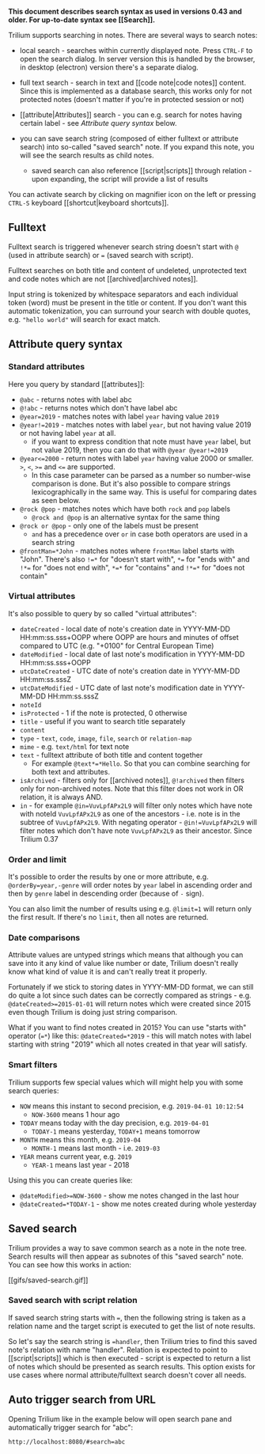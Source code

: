 **This document describes search syntax as used in versions 0.43 and older. For up-to-date syntax see [[Search]].**

Trilium supports searching in notes. There are several ways to search notes:

* local search - searches within currently displayed note. Press `CTRL-F` to open the search dialog. In server version this is handled by the browser, in desktop (electron) version there's a separate dialog.

* full text search - search in text and [[code note|code notes]] content. Since this is implemented as a database search, this works only for not protected notes (doesn't matter if you're in protected session or not)

* [[attribute|Attributes]] search - you can e.g. search for notes having certain label - see *Attribute query syntax* below.

* you can save search string (composed of either fulltext or attribute search) into so-called "saved search" note. If you expand this note, you will see the search results as child notes.
  * saved search can also reference [[script|scripts]] through relation - upon expanding, the script will provide a list of results

You can activate search by clicking on magnifier icon on the left or pressing `CTRL-S` keyboard [[shortcut|keyboard shortcuts]].

## Fulltext

Fulltext search is triggered whenever search string doesn't start with `@` (used in attribute search) or `=` (saved search with script). 

Fulltext searches on both title and content of undeleted, unprotected text and code notes which are not [[archived|archived notes]].

Input string is tokenized by whitespace separators and each individual token (word) must be present in the title or content. If you don't want this automatic tokenization, you can surround your search with double quotes, e.g. `"hello world"` will search for exact match.

## Attribute query syntax

### Standard attributes

Here you query by standard [[attributes]]:

* `@abc` - returns notes with label abc
* `@!abc` - returns notes which don't have label abc
* `@year=2019` - matches notes with label `year` having value `2019`
* `@year!=2019` - matches notes with label `year`, but not having value 2019 or not having label `year` at all.
  * if you want to express condition that note must have `year` label, but not value 2019, then you can do that with `@year @year!=2019`
* `@year<=2000` - return notes with label `year` having value 2000 or smaller. `>`, `<`, `>=` and `<=` are supported.
  * In this case parameter can be parsed as a number so number-wise comparison is done. But it's also possible to compare strings lexicographically in the same way. This is useful for comparing dates as seen below.
* `@rock @pop` - matches notes which have both `rock` and `pop` labels
  * `@rock and @pop` is an alternative syntax for the same thing
* `@rock or @pop` - only one of the labels must be present
  * `and` has a precedence over `or` in case both operators are used in a search string
* `@frontMan=*John` - matches notes where `frontMan` label starts with "John". There's also `!=*` for "doesn't start with", `*=` for "ends with" and `!*=` for "does not end with", `*=*` for "contains" and `!*=*` for "does not contain"

### Virtual attributes

It's also possible to query by so called "virtual attributes":

* `dateCreated` - local date of note's creation date in YYYY-MM-DD HH:mm:ss.sss+OOPP where OOPP are hours and minutes of offset compared to UTC (e.g. "+0100" for Central European Time)
* `dateModified` - local date of last note's modification in YYYY-MM-DD HH:mm:ss.sss+OOPP
* `utcDateCreated` - UTC date of note's creation date in YYYY-MM-DD HH:mm:ss.sssZ
* `utcDateModified` - UTC date of last note's modification date in YYYY-MM-DD HH:mm:ss.sssZ
* `noteId`
* `isProtected` - 1 if the note is protected, 0 otherwise
* `title` - useful if you want to search title separately
* `content`
* `type` - `text`, `code`, `image`, `file`, `search` or `relation-map`
* `mime` - e.g. `text/html` for text note
* `text` - fulltext attribute of both title and content together
  * For example `@text*=*Hello`. So that you can combine searching for both text and attributes.
* `isArchived` - filters only for [[archived notes]], `@!archived` then filters only for non-archived notes. Note that this filter does not work in OR relation, it is always AND.
* `in` - for example `@in=VuvLpfAPx2L9` will filter only notes which have note with noteId `VuvLpfAPx2L9` as one of the ancestors - i.e. note is in the subtree of `VuvLpfAPx2L9`. With negating operator - `@in!=VuvLpfAPx2L9` will filter notes which don't have note `VuvLpfAPx2L9` as their ancestor. Since Trilium 0.37

### Order and limit

It's possible to order the results by one or more attribute, e.g. `@orderBy=year,-genre` will order notes by `year` label in ascending order and then by `genre` label in descending order (because of `-` sign).

You can also limit the number of results using e.g. `@limit=1` will return only the first result. If there's no `limit`, then all notes are returned.

### Date comparisons

Attribute values are untyped strings which means that although you can save into it any kind of value like number or date, Trilium doesn't really know what kind of value it is and can't really treat it properly.

Fortunately if we stick to storing dates in YYYY-MM-DD format, we can still do quite a lot since such dates can be correctly compared as strings - e.g. `@dateCreated>=2015-01-01` will return notes which were created since 2015 even though Trilium is doing just string comparison.

What if you want to find notes created in 2015? You can use "starts with" operator (`=*`) like this: `@dateCreated=*2019` - this will match notes with label starting with string "2019" which all notes created in that year will satisfy.

### Smart filters

Trilium supports few special values which will might help you with some search queries:

* `NOW` means this instant to second precision, e.g. `2019-04-01 10:12:54`
  * `NOW-3600` means 1 hour ago
* `TODAY` means today with the day precision, e.g. `2019-04-01`
  * `TODAY-1` means yesterday, `TODAY+1` means tomorrow
* `MONTH` means this month, e.g. `2019-04`
  * `MONTH-1` means last month - i.e. `2019-03`
* `YEAR` means current year, e.g. `2019`
  * `YEAR-1` means last year - 2018

Using this you can create queries like:

* `@dateModified>=NOW-3600` - show me notes changed in the last hour
* `@dateCreated=*TODAY-1` - show me notes created during whole yesterday

## Saved search

Trilium provides a way to save common search as a note in the note tree. Search results will then appear as subnotes of this "saved search" note. You can see how this works in action:

[[gifs/saved-search.gif]]

### Saved search with script relation

If saved search string starts with `=`, then the following string is taken as a relation name and the target script is executed to get the list of note results.

So let's say the search string is `=handler`, then Trilium tries to find this saved note's relation with name "handler". Relation is expected to point to [[script|scripts]] which is then executed - script is expected to return a list of notes which should be presented as search results. This option exists for use cases where normal attribute/fulltext search doesn't cover all needs.

## Auto trigger search from URL

Opening Trilium like in the example below will open search pane and automatically trigger search for "abc":

```
http://localhost:8080/#search=abc
```
